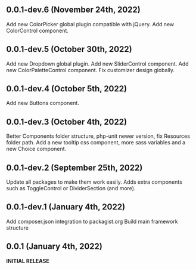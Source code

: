 ## 0.0.1-dev.6 (November 24th, 2022)
Add new ColorPicker global plugin compatible with jQuery.
Add new ColorControl component.

## 0.0.1-dev.5 (October 30th, 2022)
Add new Dropdown global plugin.
Add new SliderControl component.
Add new ColorPaletteControl component.
Fix customizer design globally.

## 0.0.1-dev.4 (October 5th, 2022)
Add new Buttons component.

## 0.0.1-dev.3 (October 4th, 2022)
Better Components folder structure, php-unit newer version, fix Resources folder path.
Add a new tooltip css component, more sass variables and a new Choice component.

## 0.0.1-dev.2 (September 25th, 2022)
Update all packages to make them work easily.
Adds extra components such as ToggleControl or DividerSection (and more).

## 0.0.1-dev.1 (January 4th, 2022)
Add composer.json integration to packagist.org
Build main framework structure

## 0.0.1 (January 4th, 2022)
**INITIAL RELEASE**
